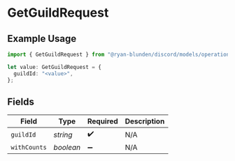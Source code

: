 # GetGuildRequest

## Example Usage

```typescript
import { GetGuildRequest } from "@ryan-blunden/discord/models/operations";

let value: GetGuildRequest = {
  guildId: "<value>",
};
```

## Fields

| Field              | Type               | Required           | Description        |
| ------------------ | ------------------ | ------------------ | ------------------ |
| `guildId`          | *string*           | :heavy_check_mark: | N/A                |
| `withCounts`       | *boolean*          | :heavy_minus_sign: | N/A                |